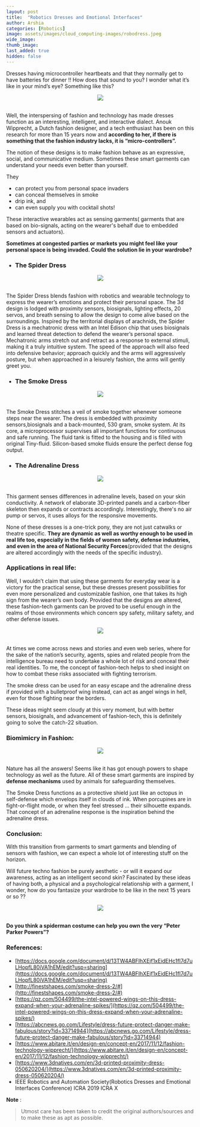 ```yaml
---
layout: post
title:  "Robotics Dresses and Emotional Interfaces"
author: Arshia
categories: [Robotics]
image: assets/images/cloud_computing-images/robodress.jpeg
wide_image:
thumb_image:
last_added: true
hidden: false
---
```

Dresses having microcontroller heartbeats and that they normally get to have      batteries for dinner !! How does that sound to you? I wonder what it’s like in your mind’s eye? 
Something like this?

<div align="center">
	<img src="/assets/images/robodress-images/robodress.jpeg"/>
</div>
<br>

Well, the interspersing of fashion and technology has made dresses function as an interesting, intelligent, and interactive dialect. Anouk Wipprecht, a Dutch fashion designer, and a tech enthusiast has been on this research for more than 15 years now and **according to her, if there is something that the fashion industry lacks, it is “micro-controllers”.**

The notion of these designs is to make fashion behave as an expressive, social, and communicative medium. Sometimes these smart garments can understand your needs even better than yourself. 

They
- can protect you from personal space invaders
- can conceal themselves in smoke 
- drip ink, and 
- can even supply you with cocktail shots!

These interactive wearables act as sensing garments( garments that are based on bio-signals, acting on the wearer's behalf due to embedded sensors and actuators).

**Sometimes at congested parties or markets  you might feel like your personal space is being invaded. Could the solution lie in your wardrobe?**

* ### The Spider Dress

<div align="center">
	<img src="/assets/images/robodress-images/spiderdress.png"/>
</div>
<br>

The Spider Dress blends fashion with robotics and wearable technology to express the wearer’s emotions and protect their personal space. The 3d design is lodged with proximity sensors, biosignals, lighting effects, 20 servos, and breath sensing to allow the design to come alive based on the surroundings.
Inspired by the territorial displays of arachnids, the Spider Dress is a mechatronic dress with an Intel Edison chip that uses biosignals and learned threat detection to defend the wearer’s personal space. Mechatronic arms stretch out and retract as a response to external stimuli, making it a truly intuitive system. The speed of the approach will also feed into defensive behavior; approach quickly and the arms will aggressively posture, but when approached in a leisurely fashion, the arms will gently greet you.

* ### The Smoke Dress

<div align="center">
	<img src="/assets/images/robodress-images/smokedress.png"/>
</div>
<br>

The Smoke Dress stitches a veil of smoke together whenever someone steps near the wearer. The dress is embedded with proximity sensors,biosignals and a back-mounted, 530 gram, smoke system. At its core, a microprocessor supervises all important functions for continuous and safe running. The fluid tank is fitted to the housing and is filled with original Tiny-fluid. Silicon-based smoke fluids ensure the perfect dense fog output.

* ### The Adrenaline Dress

<div align="center">
	<img src="/assets/images/robodress-images/adress.jpg"/>
</div>
<br>

 This garment senses differences in adrenaline levels, based on your skin conductivity. A network of elaborate 3D-printed panels and a carbon-fiber skeleton then expands or contracts accordingly. Interestingly, there's no air pump or servos, it uses alloys for the responsive movements.

 
 None of these dresses is a one-trick pony, they are not just catwalks or theatre specific. **They are dynamic as well as worthy enough to be used in real life too, especially in the fields of women safety, defense industries, and even in the area of National Security Forces**(provided that the designs are altered accordingly with the needs of the specific industry).
 <br>
 
### Applications in real life:

Well, I wouldn’t claim that using these garments for everyday wear is a victory for the practical sense, but these dresses present possibilities for even more personalized and customizable fashion, one that takes its high sign from the wearer’s own body. Provided that the designs are altered, these fashion-tech garments can be proved to be useful enough in the realms of those environments which concern spy safety, military safety, and other defense issues.

<div align="center">
	<img src="/assets/images/robodress-images/spy.jpg"/>
</div>
<br>

At times we come across news and stories and even web series, where for the sake of the nation’s security, agents, spies and related people from the intelligence bureau need to undertake a whole lot of risk and conceal their real identities. To me, the concept of fashion-tech helps to shed insight on how to combat these risks associated with fighting terrorism.

The smoke dress can be used for an easy escape and the adrenaline dress if provided with a bulletproof wing instead, can act as angel wings in hell, even for those fighting near the borders.

These ideas might seem cloudy at this very moment, but with better sensors, biosignals, and advancement of fashion-tech, this is definitely going to solve the catch-22 situation.

### Biomimicry in Fashion:

<div align="center">
	<img src="/assets/images/robodress-images/biomimicry.png"/>
</div>
<br>

Nature has all the answers! Seems like it has got enough powers to shape technology as well as the future. All of these smart garments are inspired by **defense mechanisms** used by animals for safeguarding themselves.

The Smoke Dress functions as a protective shield just like an octopus in self-defense which envelops itself in clouds of ink. When porcupines are in fight-or-flight mode, or when they feel stressed ... their silhouette expands. That concept of an adrenaline response is the inspiration behind the adrenaline dress.

### Conclusion:

With this transition from garments to smart garments and blending of sensors with fashion, we can expect a whole lot of interesting stuff on the horizon. 

Will future techno fashion be purely aesthetic - or will it expand our awareness, acting as an intelligent second skin? Fascinated by these ideas of having both, a physical and a psychological relationship with a garment, I wonder, how do you fantasize your wardrobe to be like in the next 15 years or so ??    

<div align="center">
	<img src="/assets/images/robodress-images/spiderman.jpg"/>
</div>
<br>

**Do you think a spiderman costume can help you own the very “Peter Parker Powers”?**

### References:
- [https://docs.google.com/document/d/13TW4ABFIhXEjf1xEidEHc1fI7d7uLHopfL80iVA1hEM/edit?usp=sharing](https://docs.google.com/document/d/13TW4ABFIhXEjf1xEidEHc1fI7d7uLHopfL80iVA1hEM/edit?usp=sharing)
- [http://finestshapes.com/smoke-dress-2/#](http://finestshapes.com/smoke-dress-2/#)
- [https://qz.com/504499/the-intel-powered-wings-on-this-dress-expand-when-your-adrenaline-spikes/](https://qz.com/504499/the-intel-powered-wings-on-this-dress-expand-when-your-adrenaline-spikes/)
- [https://abcnews.go.com/Lifestyle/dress-future-protect-danger-make-fabulous/story?id=33714944](https://abcnews.go.com/Lifestyle/dress-future-protect-danger-make-fabulous/story?id=33714944)
- [https://www.abitare.it/en/design-en/concept-en/2017/11/12/fashion-technology-wipprecht/](https://www.abitare.it/en/design-en/concept-en/2017/11/12/fashion-technology-wipprecht/)
- [https://www.3dnatives.com/en/3d-printed-proximity-dress-050620204/](https://www.3dnatives.com/en/3d-printed-proximity-dress-050620204/)
- IEEE Robotics and Automation Society(Robotics Dresses and Emotional Interfaces Conference) ICRA 2019 ICRA X 

**Note** :
> Utmost care has been taken to credit the original authors/sources and to make these as apt as possible.









